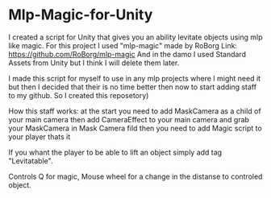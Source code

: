 # Mlp-Magic-for-Unity
I created a script for Unity that gives you an ability levitate objects using mlp like magic.
For this project I used "mlp-magic" made by RoBorg Link: https://github.com/RoBorg/mlp-magic
And in the damo I used Standard Assets from Unity but I think I will delete them later.

I made this script for myself to use in any mlp projects where I might need it 
but then I decided that their is no time better then now to start adding staff to my github.
So I created this reposetory)

How this staff works:
at the start you need to add MaskCamera as a child of your main camera
then add CameraEffect to your main camera and grab your MaskCamera in Mask Camera fild
then you need to add Magic script to your player
thats it

If you whant the player to be able to lift an object simply add tag "Levitatable".

Controls Q for magic, Mouse wheel for a change in the distanse to controled object.
